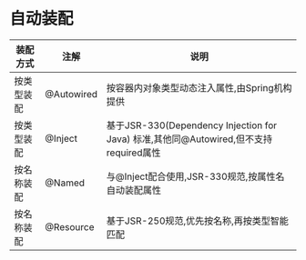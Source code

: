 # 自动装配

装配方式|注解|说明
--|--|--
按类型装配|@Autowired|按容器内对象类型动态注入属性,由Spring机构提供
按类型装配|@Inject|基于JSR-330(Dependency Injection for Java) 标准,其他同@Autowired,但不支持required属性
按名称装配|@Named|与@Inject配合使用,JSR-330规范,按属性名自动装配属性
按名称装配|@Resource|基于JSR-250规范,优先按名称,再按类型智能匹配
